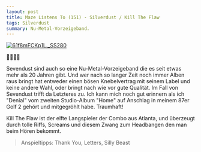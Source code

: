 ```yaml
---
layout: post
title: Maze Listens To (151) - Silverdust / Kill The Flaw
tags: Silverdust
summary: Nu-Metal-Vorzeigeband.
---
```

[![61f8mFCKp1L._SS280](/uploads/2015/10/61f8mFCKp1L._SS280.jpg)](https://itun.es/at/59168)

🤘🤘🤘🤘

Sevendust sind auch so eine Nu-Metal-Vorzeigeband die es seit etwas mehr als 20 Jahren gibt. Und wer nach so langer Zeit noch immer Alben raus bringt hat entweder einen bösen Knebelvertrag mit seinem Label und keine andere Wahl, oder bringt nach wie vor gute Qualität. Im Fall von Sevendust trifft da Letzteres zu. Ich kann mich noch gut erinnern als ich "Denial" vom zweiten Studio-Album "Home" auf Anschlag in meinem 87er Golf 2 gehört und mitgegröhlt habe. Traumhaft!

Kill The Flaw ist der elfte Langspieler der Combo aus Atlanta, und überzeugt durch tolle Riffs, Screams und diesem Zwang zum Headbangen den man beim Hören bekommt.

> Anspieltipps: Thank You, Letters, Silly Beast